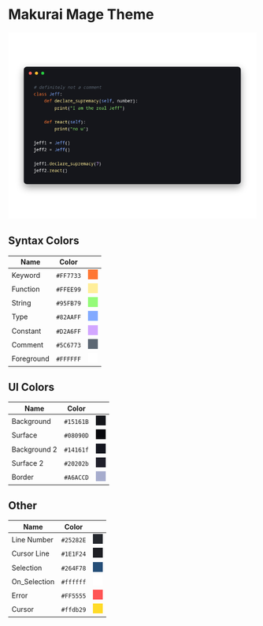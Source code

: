 # Makurai Mage Theme

<div align=center>

![Theme Preview](../../dogs/mage/thumbnail.png)
</div>

## Syntax Colors
| Name      | Color          | |
|-----------|----------------|-|
| Keyword   | `#FF7733` | ![keyword](../../dogs/mage/keyword.png) |
| Function  | `#FFEE99` | ![function](../../dogs/mage/function.png) |
| String    | `#95FB79` | ![string](../../dogs/mage/string.png) |
| Type      | `#82AAFF` | ![type](../../dogs/mage/type.png) |
| Constant  | `#D2A6FF` | ![constant](../../dogs/mage/constant.png) |
| Comment   | `#5C6773` | ![comment](../../dogs/mage/comment.png) |
| Foreground| `#FFFFFF` | ![foreground](../../dogs/mage/foreground.png) |

## UI Colors
| Name          | Color           | |
|---------------|-----------------|-|
| Background    | `#15161B` | ![bg](../../dogs/mage/bg.png) |
| Surface       | `#08090D` | ![surface](../../dogs/mage/surface.png) |
| Background 2  | `#14161f` | ![bg_alt](../../dogs/mage/bg_alt.png) |
| Surface 2     | `#20202b` | ![surface_alt](../../dogs/mage/surface_alt.png) |
| Border        | `#A6ACCD` | ![border](../../dogs/mage/border.png) |

## Other
| Name         | Color           | |
|--------------|-----------------|-|
| Line Number  | `#25282E` | ![line_nr](../../dogs/mage/line_nr.png) |
| Cursor Line  | `#1E1F24` | ![cursor_line](../../dogs/mage/cursor_line.png) |
| Selection    | `#264F78` | ![selection](../../dogs/mage/selection.png) |
| On_Selection | `#ffffff` | ![on_selection](../../dogs/mage/on_selection.png) |
| Error        | `#FF5555` | ![error](../../dogs/mage/error.png) |
| Cursor       | `#ffdb29` | ![cursor](../../dogs/mage/cursor.png) |